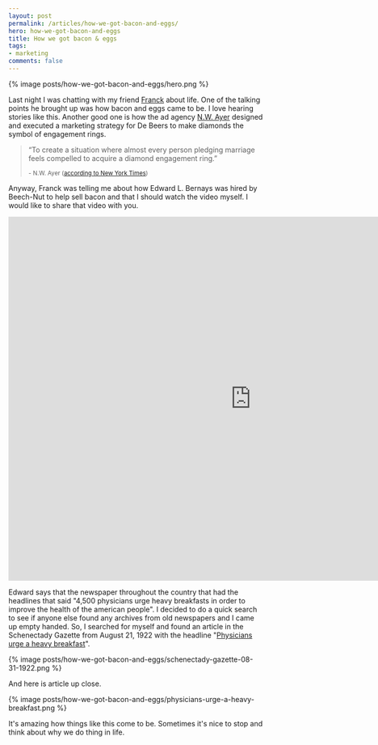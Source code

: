 ```yaml
---
layout: post
permalink: /articles/how-we-got-bacon-and-eggs/
hero: how-we-got-bacon-and-eggs
title: How we got bacon & eggs
tags:
- marketing
comments: false
---
```


<div class="hero">{% image posts/how-we-got-bacon-and-eggs/hero.png %}</div>

<p>Last night I was chatting with my friend <a href="https://twitter.com/peignoir">Franck</a> about life. One of the talking points he brought up was how bacon and eggs came to be. I love hearing stories like this. Another good one is how the ad agency <a href="https://en.wikipedia.org/wiki/N._W._Ayer_%26_Son">N.W. Ayer</a> designed and executed a marketing strategy for De Beers to make diamonds the symbol of engagement rings.</p>

<blockquote>
  <p>&ldquo;To create a situation where almost every person pledging marriage feels compelled to acquire a diamond engagement ring.&rdquo;</p>
  <small>- N.W. Ayer (<a href="http://www.nytimes.com/2013/05/05/fashion/weddings/how-americans-learned-to-love-diamonds.html">according to New York Times</a>)</small>
</blockquote>

<p>Anyway, Franck was telling me about how Edward L. Bernays was hired by Beech-Nut to help sell bacon and that I should watch the video myself. I would like to share that video with you.</p>

<iframe width="960" height="720" src="https://www.youtube.com/embed/KLudEZpMjKU" frameborder="0" allowfullscreen></iframe>

<p>Edward says that the newspaper throughout the country that had the headlines that said "4,500 physicians urge heavy breakfasts in order to improve the health of the american people". I decided to do a quick search to see if anyone else found any archives from old newspapers and I came up empty handed. So, I searched for myself and found an article in the Schenectady Gazette from August 21, 1922 with the headline "<a href="https://news.google.com/newspapers?nid=1917&dat=19220831&id=y00hAAAAIBAJ&sjid=HoIFAAAAIBAJ&pg=4608,5199245&hl=en">Physicians urge a heavy breakfast</a>".</p>

{% image posts/how-we-got-bacon-and-eggs/schenectady-gazette-08-31-1922.png %}
<p>And here is article up close.</p>
{% image posts/how-we-got-bacon-and-eggs/physicians-urge-a-heavy-breakfast.png %}

<p>It's amazing how things like this come to be. Sometimes it's nice to stop and think about why we do thing in life.</p>
